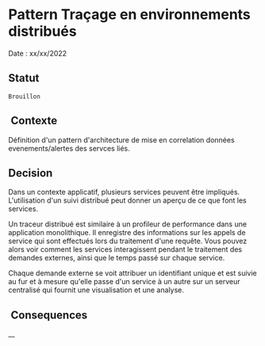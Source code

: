 # Pattern Traçage en environnements distribués

Date : xx/xx/2022

## Statut

    Brouillon

##  Contexte

Définition d'un pattern d'architecture de mise en correlation données evenements/alertes des servces liés.

## Decision

Dans un contexte applicatif, plusieurs services peuvent être impliqués. L'utilisation d'un suivi distribué peut donner un aperçu de ce que font les services. 
    
Un traceur distribué est similaire à un profileur de performance dans une application monolithique. Il enregistre des informations sur les appels de service qui sont effectués lors du traitement d'une requête. Vous pouvez alors voir comment les services interagissent pendant le traitement des demandes externes, ainsi que le temps passé sur chaque service.
    
Chaque demande externe se voit attribuer un identifiant unique et est suivie au fur et à mesure qu'elle passe d'un service à un autre sur un serveur centralisé qui fournit une visualisation et une analyse.

##  Consequences

__